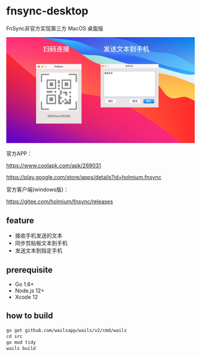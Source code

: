 # fnsync-desktop
FnSync非官方实现第三方 MacOS 桌面版

<img src="./doc/preview.jpg" width="720" >


官方APP：

https://www.coolapk.com/apk/269031

https://play.google.com/store/apps/details?id=holmium.fnsync

官方客户端(windows版)：

https://gitee.com/holmium/fnsync/releases

## feature
* 接收手机发送的文本
* 同步剪贴板文本到手机
* 发送文本到指定手机 

## prerequisite
* Go 1.6+
* Node.js 12+
* Xcode 12
## how to build

```
go get github.com/wailsapp/wails/v2/cmd/wails
cd src
go mod tidy
wails build
```